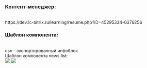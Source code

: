<h3> Контент-менеджер:</h3> <br>
https://dev.1c-bitrix.ru/learning/resume.php?ID=45295334-6376256
<h3> Шаблон компонента: </h3> <br>
csv - экспортированный инфоблок<br>
Шаблон компонента news.list: <br>
<img src ="https://user-images.githubusercontent.com/98646246/175771026-04948ca5-ab92-4cd0-886c-90291ed1fc79.png">
<img src ="https://user-images.githubusercontent.com/98646246/175771159-1fa7f688-17f2-4cb2-ad5c-546b3583c6ae.png">
